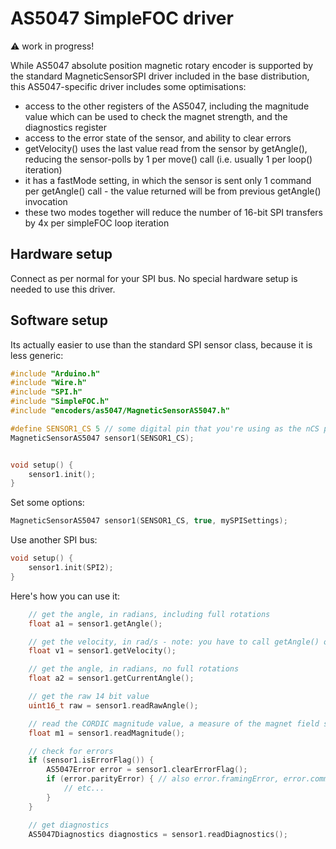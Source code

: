 # AS5047 SimpleFOC driver

:warning: work in progress!

While AS5047 absolute position magnetic rotary encoder is supported by the standard MagneticSensorSPI driver included in the base distribution, this AS5047-specific driver includes some optimisations:

- access to the other registers of the AS5047, including the magnitude value which can be used to check the magnet strength, and the diagnostics register
- access to the error state of the sensor, and ability to clear errors
- getVelocity() uses the last value read from the sensor by getAngle(), reducing the sensor-polls by 1 per move() call (i.e. usually 1 per loop() iteration)
- it has a fastMode setting, in which the sensor is sent only 1 command per getAngle() call - the value returned will be from previous getAngle() invocation
- these two modes together will reduce the number of 16-bit SPI transfers by 4x per simpleFOC loop iteration


## Hardware setup

Connect as per normal for your SPI bus. No special hardware setup is needed to use this driver.

## Software setup

Its actually easier to use than the standard SPI sensor class, because it is less generic:

```c++
#include "Arduino.h"
#include "Wire.h"
#include "SPI.h"
#include "SimpleFOC.h"
#include "encoders/as5047/MagneticSensorAS5047.h"

#define SENSOR1_CS 5 // some digital pin that you're using as the nCS pin
MagneticSensorAS5047 sensor1(SENSOR1_CS);


void setup() {
    sensor1.init();
}
```

Set some options:

```c++
MagneticSensorAS5047 sensor1(SENSOR1_CS, true, mySPISettings);
```

Use another SPI bus:

```c++
void setup() {
    sensor1.init(SPI2);
}
```

Here's how you can use it:

```c++
    // get the angle, in radians, including full rotations
    float a1 = sensor1.getAngle();

    // get the velocity, in rad/s - note: you have to call getAngle() on a regular basis for it to work
    float v1 = sensor1.getVelocity();

    // get the angle, in radians, no full rotations
    float a2 = sensor1.getCurrentAngle();

    // get the raw 14 bit value
    uint16_t raw = sensor1.readRawAngle();

    // read the CORDIC magnitude value, a measure of the magnet field strength
    float m1 = sensor1.readMagnitude();

    // check for errors
    if (sensor1.isErrorFlag()) {
        AS5047Error error = sensor1.clearErrorFlag();
        if (error.parityError) { // also error.framingError, error.commandInvalid
            // etc...            
        }
    }

    // get diagnostics
    AS5047Diagnostics diagnostics = sensor1.readDiagnostics();
```

